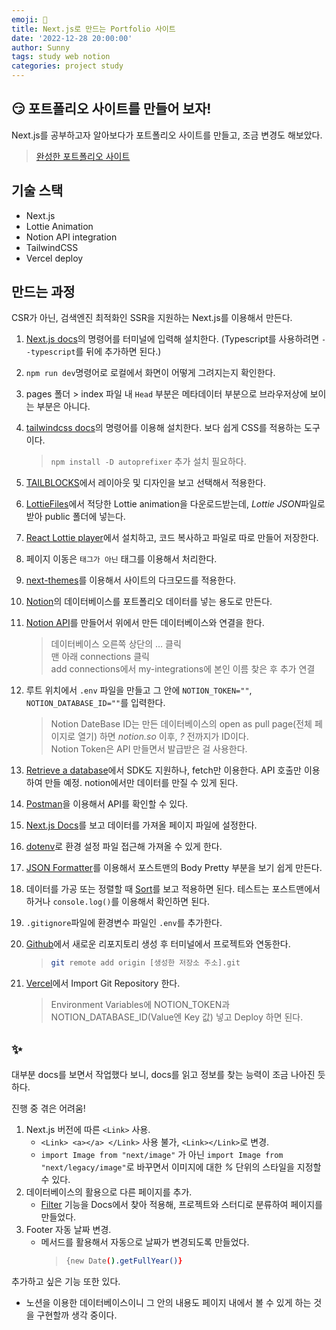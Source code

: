 ```yaml
---
emoji: 📂
title: Next.js로 만드는 Portfolio 사이트
date: '2022-12-28 20:00:00'
author: Sunny
tags: study web notion
categories: project study
---
```


## 😏 포트폴리오 사이트를 만들어 보자!

Next.js를 공부하고자 알아보다가 포트폴리오 사이트를 만들고, 조금 변경도 해보았다.

> [완성한 포트폴리오 사이트](https://nextjs-portfolio-self-sy.vercel.app/)

## 기술 스택

- Next.js
- Lottie Animation
- Notion API integration
- TailwindCSS
- Vercel deploy

## 만드는 과정

CSR가 아닌, 검색엔진 최적화인 SSR을 지원하는 Next.js를 이용해서 만든다.

1.  [Next.js docs](https://nextjs.org/docs/getting-started)의 명령어를 터미널에 입력해 설치한다. (Typescript를 사용하려면 `--typescript`를 뒤에 추가하면 된다.)
2.  `npm run dev`명령어로 로컬에서 화면이 어떻게 그려지는지 확인한다.
3.  pages 폴더 > index 파일 내 `Head` 부분은 메타데이터 부분으로 브라우저상에 보이는 부분은 아니다.
4.  [tailwindcss docs](https://tailwindcss.com/docs/installation)의 명령어를 이용해 설치한다. 보다 쉽게 CSS를 적용하는 도구이다.
    > `npm install -D autoprefixer` 추가 설치 필요하다.
5.  [TAILBLOCKS](https://tailblocks.cc/)에서 레이아웃 및 디자인을 보고 선택해서 적용한다.
6.  [LottieFiles](https://lottiefiles.com/)에서 적당한 Lottie animation을 다운로드받는데, *Lottie JSON*파일로 받아 public 폴더에 넣는다.
7.  [React Lottie player](https://www.npmjs.com/package/react-lottie-player)에서 설치하고, 코드 복사하고 파일로 따로 만들어 저장한다.
8.  페이지 이동은 `태그가 아닌` 태그를 이용해서 처리한다.
9.  [next-themes](https://github.com/pacocoursey/next-themes)를 이용해서 사이트의 다크모드를 적용한다.
10. [Notion](https://www.notion.so/)의 데이터베이스를 포트폴리오 데이터를 넣는 용도로 만든다.
11. [Notion API](https://www.notion.so/my-integrations/)를 만들어서 위에서 만든 데이터베이스와 연결을 한다.

    > 데이터베이스 오른쪽 상단의 … 클릭  
    > 맨 아래 connections 클릭  
    > add connections에서 my-integrations에 본인 이름 찾은 후 추가 연결

12. 루트 위치에서 `.env` 파일을 만들고 그 안에 `NOTION_TOKEN=""`, `NOTION_DATABASE_ID=""`를 입력한다.

    > Notion DateBase ID는 만든 데이터베이스의 open as pull page(전체 페이지로 열기) 하면 _notion.so_ 이후, _?_ 전까지가 ID이다.  
    > Notion Token은 API 만들면서 발급받은 걸 사용한다.

13. [Retrieve a database](https://developers.notion.com/reference/retrieve-a-database)에서 SDK도 지원하나, fetch만 이용한다. API 호출만 이용하여 만들 예정. notion에서만 데이터를 만질 수 있게 된다.
14. [Postman](https://www.postman.com/)을 이용해서 API를 확인할 수 있다.
15. [Next.js Docs](https://nextjs.org/docs/basic-features/data-fetching/get-server-side-props)를 보고 데이터를 가져올 페이지 파일에 설정한다.
16. [dotenv](https://www.npmjs.com/package/dotenv)로 환경 설정 파일 접근해 가져올 수 있게 한다.
17. [JSON Formatter](https://jsonformatter.curiousconcept.com/)를 이용해서 포스트맨의 Body Pretty 부분을 보기 쉽게 만든다.
18. 데이터를 가공 또는 정렬할 때 [Sort](https://developers.notion.com/reference/post-database-query-sort)를 보고 적용하면 된다. 테스트는 포스트맨에서 하거나 `console.log()`를 이용해서 확인하면 된다.
19. `.gitignore`파일에 환경변수 파일인 `.env`를 추가한다.
20. [Github](https://github.com/)에서 새로운 리포지토리 생성 후 터미널에서 프로젝트와 연동한다.
    > ```bash
    > git remote add origin [생성한 저장소 주소].git
    > ```
21. [Vercel](https://vercel.com/new)에서 Import Git Repository 한다.
    > Environment Variables에 NOTION_TOKEN과 NOTION_DATABASE_ID(Value엔 Key 값) 넣고 Deploy 하면 된다.

## ✨

대부분 docs를 보면서 작업했다 보니, docs를 읽고 정보를 찾는 능력이 조금 나아진 듯하다.

진행 중 겪은 어려움!

1. Next.js 버전에 따른 `<Link>` 사용.
   - `<Link> <a></a> </Link>` 사용 불가, `<Link></Link>`로 변경.
   - `import Image from "next/image"` 가 아닌 `import Image from "next/legacy/image"`로 바꾸면서 이미지에 대한 _%_ 단위의 스타일을 지정할 수 있다.
2. 데이터베이스의 활용으로 다른 페이지를 추가.
   - [Filter](https://developers.notion.com/reference/post-database-query-filter) 기능을 Docs에서 찾아 적용해, 프로젝트와 스터디로 분류하여 페이지를 만들었다.
3. Footer 자동 날짜 변경.
   - 메서드를 활용해서 자동으로 날짜가 변경되도록 만들었다.
     > ```bash
     > {new Date().getFullYear()}
     > ```

추가하고 싶은 기능 또한 있다.

- 노션을 이용한 데이터베이스이니 그 안의 내용도 페이지 내에서 볼 수 있게 하는 것을 구현할까 생각 중이다.

  <!-- > [참고 영상](https://ppak-coders.teachable.com/p/next-js-portfolio)
  > [완성 예시 소스 코드](https://github.com/TuenTuenna/next-portfolio-tutorial) -->

```toc

```
